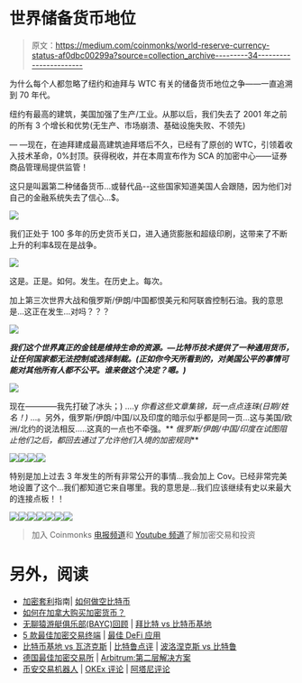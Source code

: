 # 世界储备货币地位

> 原文：<https://medium.com/coinmonks/world-reserve-currency-status-af0dbc00299a?source=collection_archive---------34----------------------->

为什么每个人都忽略了纽约和迪拜与 WTC 有关的储备货币地位之争——一直追溯到 70 年代。

纽约有最高的建筑，美国加强了生产/工业。从那以后，我们失去了 2001 年之前的所有 3 个增长和优势(无生产、市场崩溃、基础设施失败、不领先)

— —现在，在迪拜建成最高建筑迪拜塔后不久，已经有了原创的 WTC，引领着收入技术革命，0%封顶。获得税收，并在本周宣布作为 SCA 的加密中心——证券商品管理局提供监管！

这只是叫嚣第二种储备货币…或替代品--这些国家知道美国人会跟随，因为他们对自己的金融系统失去了信心…$。

![](img/b8abc7dbf48a67d881af7dc5ca8a57c5.png)

我们正处于 100 多年的历史货币关口，进入通货膨胀和超级印刷，这带来了不断上升的利率&现在是战争。

![](img/31ef14048ff1360fd3e42cfccb08cab8.png)

这是。正是。如何。发生。在历史上。每次。

加上第三次世界大战和俄罗斯/伊朗/中国都恨美元和阿联酋控制石油。我的意思是…这正在发生…对吗？？？

![](img/d56a293aa226a917d020f0741d6427e6.png)

***我们这个世界真正的金钱是维持生命的资源。—比特币技术提供了一种通用货币，让任何国家都无法控制或选择制裁。(正如你今天所看到的，对美国公平的事情可能对其他所有人都不公平。谁来做这个决定？嗯。)***

![](img/f7ee905cbad971a5dcb19fac544760e0.png)

现在————我先打破了冰头；) ….y *你看这些文章集锦，玩一点点连珠(日期/姓名！)* …。另外，俄罗斯/伊朗/中国/以及印度的暗示似乎都是同一页…这与美国/欧洲/北约的说法相反…..这真的一点也不牵强。** *俄罗斯/伊朗/中国/印度在试图阻止他们之后，都回去通过了允许他们入境的加密规则***

![](img/dc128064d5636587a4c60c64807eb197.png)![](img/42b67ee47f59cc8176b9133967647cc6.png)![](img/71f6769b0ae2a03172d30fffab85cb4d.png)![](img/398ce11995aec1e2cf316b2cb9c5db48.png)

特别是加上过去 3 年发生的所有非常公开的事情…我会加上 Cov。已经非常完美地设置了这个…我们都知道它来自哪里。我的意思是…我们应该继续有史以来最大的连接点板！！

![](img/997af9dd55bfa74a80700ee0872416d0.png)![](img/614ebded1b385c6be21a056f3a52cb9c.png)![](img/80a57cd51d9ae17623e2246ca3d97876.png)![](img/4e92d27fbc464ea3eb57f53789285355.png)![](img/2bf1e3990a24b22340d1888a3de99a61.png)![](img/f436dd4a2bc6f5a6295f665ab18121bd.png)![](img/e89a719ca04d4833cf8c0e6fc6665841.png)

> 加入 Coinmonks [电报频道](https://t.me/coincodecap)和 [Youtube 频道](https://www.youtube.com/c/coinmonks/videos)了解加密交易和投资

# 另外，阅读

*   [加密套利](/coinmonks/crypto-arbitrage-guide-how-to-make-money-as-a-beginner-62bfe5c868f6)指南| [如何做空比特币](/coinmonks/how-to-short-bitcoin-568a2d0b4ae5)
*   [如何在加拿大购买加密货币？](https://coincodecap.com/how-to-buy-cryptocurrency-in-canada)
*   [无聊猿游艇俱乐部(BAYC)回顾](https://coincodecap.com/bored-ape-yacht-club-bayc-review) | [拜比特 vs 比特币基地](https://coincodecap.com/bybit-vs-coinbase)
*   [5 款最佳加密交易终端](https://coincodecap.com/crypto-trading-terminals) | [最佳 DeFi 应用](https://coincodecap.com/best-defi-apps)
*   [比特币基地 vs 瓦济克斯](https://coincodecap.com/coinbase-vs-wazirx) | [比特鲁点评](https://coincodecap.com/bitrue-review) | [波洛涅克斯 vs 比特鲁](https://coincodecap.com/poloniex-vs-bittrex)
*   [德国最佳加密交易所](https://coincodecap.com/crypto-exchanges-in-germany) | [Arbitrum:第二层解决方案](https://coincodecap.com/arbitrum)
*   [币安交易机器人](/coinmonks/binance-trading-bots-d0d57bb62c4c) | [OKEx 评论](/coinmonks/okex-review-6b369304110f) | [阿塔尼评论](https://coincodecap.com/atani-review)